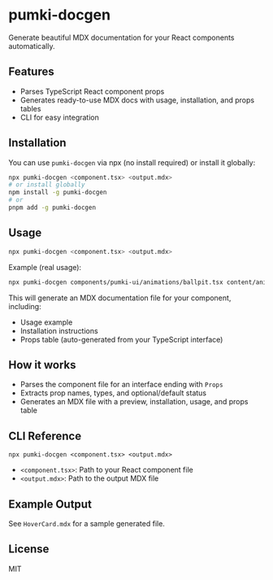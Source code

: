 # pumki-docgen

Generate beautiful MDX documentation for your React components automatically.

## Features
- Parses TypeScript React component props
- Generates ready-to-use MDX docs with usage, installation, and props tables
- CLI for easy integration

## Installation

You can use `pumki-docgen` via npx (no install required) or install it globally:

```bash
npx pumki-docgen <component.tsx> <output.mdx>
# or install globally
npm install -g pumki-docgen
# or
pnpm add -g pumki-docgen
```

## Usage

```bash
npx pumki-docgen <component.tsx> <output.mdx>
```

Example (real usage):

```bash
npx pumki-docgen components/pumki-ui/animations/ballpit.tsx content/animations/ballpit.mdx
```

This will generate an MDX documentation file for your component, including:
- Usage example
- Installation instructions
- Props table (auto-generated from your TypeScript interface)

## How it works
- Parses the component file for an interface ending with `Props`
- Extracts prop names, types, and optional/default status
- Generates an MDX file with a preview, installation, usage, and props table

## CLI Reference

```
npx pumki-docgen <component.tsx> <output.mdx>
```
- `<component.tsx>`: Path to your React component file
- `<output.mdx>`: Path to the output MDX file

## Example Output
See `HoverCard.mdx` for a sample generated file.

## License
MIT